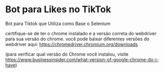 # Bot para Likes no TikTok

Bot para Tiktok que Utiliza como Base o Selenium

certifique-se de ter o chrome instalado e a versão correta do webdriver para sua versão do chrome. você pode baixar diferentes versões do webdriver aqui: https://chromedriver.chromium.org/downloads

(para verificar qual versão do Chrome você instalou, visite  https://www.businessinsider.com/what-version-of-google-chrome-do-i-have)
